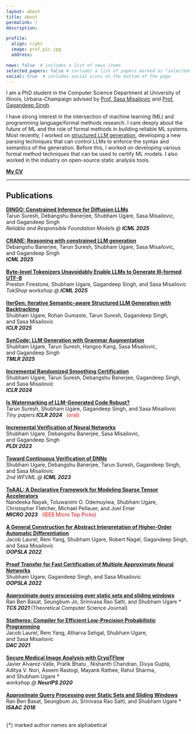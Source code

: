 ```yaml
---
layout: about
title: about
permalink: /
description: 

profile:
  align: right
  image: prof_pic.jpg
  address: 

news: false  # includes a list of news items
selected_papers: false # includes a list of papers marked as "selected={true}"
social: true  # includes social icons at the bottom of the page
---
```


I am a PhD student in the Computer Science Department at University of Illinois, Urbana-Champaign advised by [Prof. Sasa Misailovic](http://misailo.web.engr.illinois.edu/) and [Prof. Gagandeep Singh](https://ggndpsngh.github.io/). 

I have strong interest in the intersection of machine learning (ML) and programming language/formal methods research. I care deeply about the future of ML and the role of formal methods in building reliable ML systems. Most recently, I worked on [structured LLM generation](https://structuredllm.com/), developing a new parsing techniques that can control LLMs to enforce the syntax and semantics of the generation. Before this, I worked on developing various formal method techniques that can be used to certify ML models. I also worked in the industry on open-source static analysis tools.

<i class="fas fa-file-pdf"></i> [**My CV**](http://shubhamugare.github.io/assets/pdf/resume.pdf)

---

## Publications

<div class="title"><a href="https://arxiv.org/abs/2505.23061"><b>DINGO: Constrained Inference for Diffusion LLMs
</b></a></div>
  <div class="author"> 
    <nobr> Tarun Suresh,</nobr> 
      <nobr> Debangshu Banerjee,</nobr>
            <nobr> Shubham Ugare,</nobr>
             <nobr> Sasa Misailovic,</nobr>
                        <nobr> and Gagandeep Singh</nobr> 
  </div>
  <div class="periodical"> 
  <em>Reliable and Responsible Foundation Models @ <b>ICML 2025</b></em>
  &nbsp;&nbsp;
  <a href="https://github.com/uiuc-focal-lab/syncode" title="[code]">
            <i class="fab fa-github" style="font-size: 24px;"></i> 
  </a>
  </div>
<br/>


<div class="title"><a href="https://arxiv.org/abs/2502.09061"><b>CRANE: Reasoning with constrained LLM generation
</b></a></div>
  <div class="author"> 
      <nobr> Debangshu Banerjee,</nobr>
      <nobr> Tarun Suresh,</nobr>       
            <nobr> Shubham Ugare,</nobr>
             <nobr> Sasa Misailovic,</nobr>
                        <nobr> and Gagandeep Singh</nobr> 

  </div>
  <div class="periodical"> 
  <em><b>ICML 2025</b></em>
  &nbsp;&nbsp;
  <a href="https://github.com/uiuc-focal-lab/syncode" title="[code]">
            <i class="fab fa-github" style="font-size: 24px;"></i> 
  </a>
  </div>
<br/>

<div class="title"><a href="https://openreview.net/pdf?id=j2hH02UVch"><b>Byte-level Tokenizers Unavoidably Enable LLMs to Generate Ill-formed UTF-8
</b></a></div>
  <div class="author"> 
      <nobr> Preston Firestone,</nobr>
            <nobr> Shubham Ugare,</nobr>
             <nobr> Gagandeep Singh,</nobr>
                        <nobr> and Sasa Misailovic</nobr> 
  </div>
  <div class="periodical"> 
  <em>TokShop workshop @ <b>ICML 2025</b></em>
  </div>
<br/>


<div class="title"><a href="https://arxiv.org/abs/2410.07295"><b>IterGen: Iterative Semantic-aware Structured LLM Generation with Backtracking
</b></a></div>
  <div class="author"> 
      <nobr> Shubham Ugare,</nobr>
      <nobr> Rohan Gumaste,</nobr>
      <nobr> Tarun Suresh,</nobr>        
           <nobr> Gagandeep Singh,</nobr> 
             <nobr> and Sasa Misailovic </nobr>
  </div>
  <div class="periodical"> 
  <em><b>ICLR 2025</b></em>
  &nbsp;&nbsp;
  <a href="https://github.com/structuredllm/itergen" title="[code]">
            <i class="fab fa-github" style="font-size: 24px;"></i> 
        </a>
  </div>

<br/>


<div class="title"><a href="https://arxiv.org/abs/2403.01632"><b>SynCode: LLM Generation with Grammar Augmentation
</b></a></div>
  <div class="author"> 
      <nobr> Shubham Ugare,</nobr>
      <nobr> Tarun Suresh,</nobr>
      <nobr> Hangoo Kang,</nobr>        
           <nobr> Sasa Misailovic,</nobr> 
             <nobr> and Gagandeep Singh</nobr>
  </div>
  <div class="periodical"> 
  <em><b>TMLR 2025</b></em>
  &nbsp;&nbsp;
  <a href="https://github.com/uiuc-focal-lab/syncode" title="[code]">
            <i class="fab fa-github" style="font-size: 24px;"></i> 
        </a>
  </div>

<br/>

<div class="title"><a href="https://arxiv.org/abs/2305.19521"><b>Incremental Randomized Smoothing Certification
</b></a></div>
  <div class="author"> 
      <nobr> Shubham Ugare,</nobr>
      <nobr> Tarun Suresh,</nobr>
      <nobr> Debangshu Banerjee,</nobr>        
           <nobr> Gagandeep Singh,</nobr> 
             <nobr> and Sasa Misailovic</nobr>
  </div>
  <div class="periodical"> 
  <em><b>ICLR 2024</b></em>
  &nbsp;&nbsp;
  <a href="https://github.com/uiuc-arc/Incremental-DNN-Verification" title="[code]">
            <i class="fab fa-github" style="font-size: 24px;"></i> 
        </a>
  </div>

<br/>

<div class="title"><a href="https://arxiv.org/pdf/2403.17983.pdf"><b>Is Watermarking of LLM-Generated Code Robust?
</b></a></div>
  <div class="author"> 
    <nobr> Tarun Suresh,</nobr>
      <nobr> Shubham Ugare,</nobr>
           <nobr> Gagandeep Singh,</nobr> 
             <nobr> and Sasa Misailovic</nobr>
  </div>
  <div class="periodical"> 
  <em>Tiny papers <b> ICLR 2024</b></em> 
  &nbsp;
  <span style="color: red;"> (oral)</span>
  </div>
<div class="links">
</div>

<br/>


<div class="title"><a href="https://dl.acm.org/doi/10.1145/3591299"><b>Incremental Verification of Neural Networks</b></a></div>
  <div class="author"> 
      <nobr> Shubham Ugare,</nobr>
      <nobr> Debangshu Banerjee,</nobr>        
           <nobr> Sasa Misailovic,</nobr> 
             <nobr> and Gagandeep Singh</nobr>
  </div>
  <div class="periodical"> 
  <em><b>PLDI 2023</b></em>
  &nbsp;&nbsp;
  <a href="https://github.com/uiuc-arc/Incremental-DNN-Verification" title="[code]">
            <i class="fab fa-github" style="font-size: 24px;"></i> 
        </a>
  </div>
<div class="links">
</div>

<br/>

<div class="title"><a href="http://shubhamugare.github.io/assets/pdf/ICML_workshop.pdf"><b>Toward Continuous Verification of DNNs
</b></a></div>
  <div class="author"> 
      <nobr> Shubham Ugare,</nobr>
      <nobr> Debangshu Banerjee,</nobr>
      <nobr> Tarun Suresh,</nobr>        
           <nobr> Gagandeep Singh,</nobr> 
             <nobr> and Sasa Misailovic</nobr>
  </div>
  <div class="periodical"> 
  <em>2nd WFVML @ <b>ICML 2023</b></em>
  </div>
<div class="links"> 
</div>

<br/>


<div class="title"><a href="https://arxiv.org/abs/2304.07931"><b>TeAAL: A Declarative Framework for Modeling Sparse Tensor Accelerators</b></a></div>
  <div class="author"> 
      <nobr> Nandeeka Nayak,</nobr>
      <nobr> Toluwanimi O. Odemuyiwa,</nobr>
      <nobr> Shubham Ugare,</nobr>
      <nobr> Christopher Fletcher,</nobr>        
      <nobr> Michael Pellauer,</nobr> 
      <nobr> and Joel Emer</nobr>
  </div>
  <div class="periodical">
    <em><b> MICRO 2023</b></em> 
    &nbsp;
    <span style="color: red;"> (IEEE Micro Top Picks)</span>
    &nbsp;&nbsp;
    <a href="https://github.com/FPSG-UIUC/teaal-compiler" title="[code]">
              <i class="fab fa-github" style="font-size: 24px;"></i> 
          </a>      
  </div>
<div class="links">
</div>

<br/>


<div class="title"><a href="http://shubhamugare.github.io/assets/pdf/AbstractAD_OOPSLA22.pdf"><b>A General Construction for Abstract Interpretation of Higher-Order Automatic Differentiation</b></a></div>
  <div class="author"> 
            <nobr> Jacob Laurel,</nobr>       
        <nobr> Rem Yang,</nobr>    
        <nobr> Shubham Ugare,</nobr> 
        <nobr> Robert Nagel,</nobr>       
        <nobr> Gagandeep Singh,</nobr> 
        <nobr> and Sasa Misailovic</nobr>   
  </div>
  <div class="periodical">  
  <em><b>OOPSLA 2022</b></em>      
  </div>
<div class="links">
</div>

<br/>

<div class="title"><a href="http://shubhamugare.github.io/assets/pdf/FANC_oopsla22.pdf"><b>Proof Transfer for Fast Certification of Multiple Approximate Neural Networks</b></a></div>
  <div class="author"> 
      <nobr> Shubham Ugare,</nobr>       
           <nobr> Gagandeep Singh,</nobr> 
             <nobr> and Sasa Misailovic</nobr>
  </div>
  <div class="periodical">  
  <em><b>OOPSLA 2022</b></em>      
  </div>
<div class="links">
</div>

<br/>

<div class="title"><a href="https://www.sciencedirect.com/science/article/pii/S0304397521003571"><b>Approximate query processing over static sets and sliding windows</b></a></div>
  <div class="author">    
             <nobr> Ran Ben Basat,</nobr>       
           <nobr> Seungbum Jo,</nobr> 
           <nobr> Srinivasa Rao Satti,</nobr> 
             <nobr> and Shubham Ugare *</nobr>
  </div>
  <div class="periodical">  
  <em><b>TCS 2021 </b></em>      
     (Theoretical Computer Science Journal)
  </div>
<div class="links">
</div>

<br/>

<div class="title"><a href="https://ieeexplore.ieee.org/abstract/document/9586276"><b>Statheros: Compiler for Efficient Low-Precision Probabilistic Programming</b></a></div>
  <div class="author">    
             <nobr> Jacob Laurel,</nobr>       
           <nobr> Rem Yang,</nobr> 
           <nobr> Atharva Sehgal,</nobr> 
             <nobr> Shubham Ugare, </nobr>
             <nobr> and Sasa Misailovic </nobr>
  </div>
  <div class="periodical">  
  <em><b>DAC 2021</b></em>      
  </div>
<div class="links">
</div>

<br/>

<div class="title"><a href="https://arxiv.org/pdf/2012.05064.pdf"><b>Secure Medical Image Analysis with CrypTFlow</b></a></div>
  <div class="author">    
             <nobr> Javier Alvarez-Valle,</nobr>       
           <nobr> Pratik Bhatu ,</nobr> 
           <nobr> Nishanth Chandran,</nobr> 
           <nobr> Divya Gupta, </nobr>
           <nobr> Aditya V. Nori, </nobr>
           <nobr> Aseem Rastogi, </nobr>
           <nobr> Mayank Rathee, </nobr>
           <nobr> Rahul Sharma, </nobr>
             <nobr> and Shubham Ugare *</nobr>
  </div>
  <div class="periodical">  
  <em> workshop @ <b> NeurIPS 2020</b></em>      
    
  </div>
<div class="links">
</div>

<br/>

<div class="title"><a href="https://drops.dagstuhl.de/opus/volltexte/2018/10002/pdf/LIPIcs-ISAAC-2018-54.pdf"><b>Approximate Query Processing over Static Sets and Sliding Windows</b></a></div>
  <div class="author">    
             <nobr> Ran Ben Basat,</nobr>       
           <nobr> Seungbum Jo,</nobr> 
           <nobr> Srinivasa Rao Satti,</nobr> 
             <nobr> and Shubham Ugare *</nobr>
  </div>
  <div class="periodical">  
  <em><b>ISAAC 2018</b></em>      
  </div>
<div class="links">
</div>

<br/>

{*} marked author names are alphabetical

